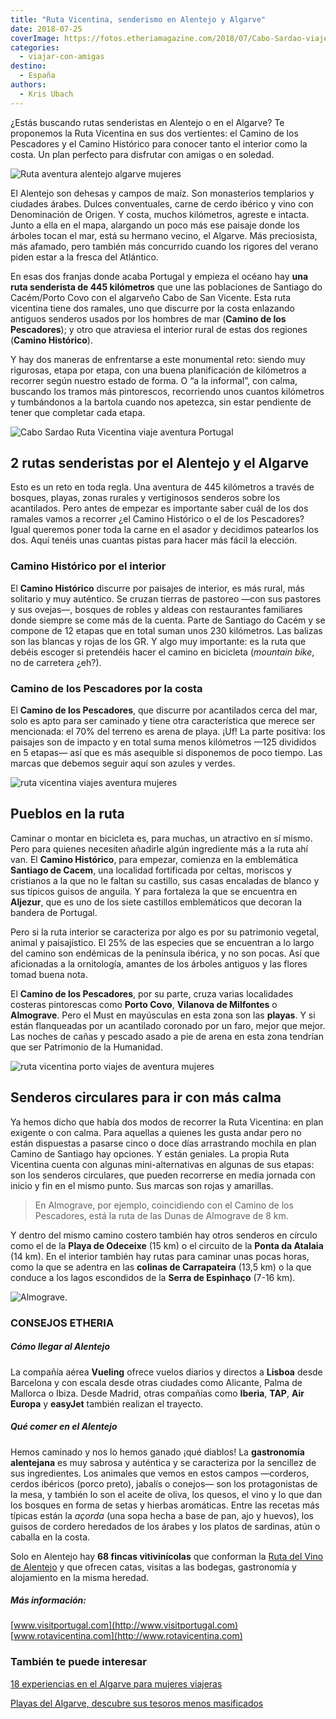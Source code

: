 ```yaml
---
title: "Ruta Vicentina, senderismo en Alentejo y Algarve"
date: 2018-07-25
coverImage: https://fotos.etheriamagazine.com/2018/07/Cabo-Sardao-viajes-aventura-mujeres-1.jpg
categories: 
  - viajar-con-amigas
destino: 
  - España
authors: 
  - Kris Ubach
---
```


¿Estás buscando rutas senderistas en Alentejo o en el Algarve? Te proponemos la Ruta Vicentina en sus dos vertientes: el Camino de los Pescadores y el Camino Histórico para conocer tanto el interior como la costa. Un plan perfecto para disfrutar con amigas o en soledad.

![Ruta aventura alentejo algarve mujeres](https://fotos.etheriamagazine.com/2018/07/Ruta-vicentina-viajes-de-aventura-mujeres.jpg "Caminata en la Ruta Vicentina (Portugal). © Kris Ubach")

El Alentejo son dehesas y campos de maíz. Son monasterios templarios y ciudades árabes. 
Dulces conventuales, carne de cerdo ibérico y vino con Denominación de Origen. Y costa, 
muchos kilómetros, agreste e intacta. Junto a ella en el mapa, alargando un poco más ese 
paisaje donde los árboles tocan el mar, está su hermano vecino, el Algarve. Más 
preciosista, más afamado, pero también más concurrido cuando los rigores del verano 
piden estar a la fresca del Atlántico. 

En esas dos franjas donde acaba Portugal y empieza el océano hay **una ruta senderista 
de 445 kilómetros** que une las poblaciones de Santiago do Cacém/Porto Covo con el 
algarveño Cabo de San Vicente. Esta ruta vicentina tiene dos ramales, uno que discurre 
por la costa enlazando antiguos senderos usados por los hombres de mar (**Camino de los 
Pescadores**); y otro que atraviesa el interior rural de estas dos regiones (**Camino 
Histórico**). 

Y hay dos maneras de enfrentarse a este monumental reto: siendo muy rigurosas, etapa por 
etapa, con una buena planificación de kilómetros a recorrer según nuestro estado de 
forma. O “a la informal”, con calma, buscando los tramos más pintorescos, recorriendo 
unos cuantos kilómetros y tumbándonos a la bartola cuando nos apetezca, sin estar 
pendiente de tener que completar cada etapa. 

![Cabo Sardao Ruta Vicentina viaje aventura Portugal](https://fotos.etheriamagazine.com/2018/07/Cabo-Sardao-viajes-aventura-mujeres-1.jpg "Cabo Sardao (Ruta Vicentina, Portugal). © Kris Ubach")

## 2 rutas senderistas por el Alentejo y el Algarve

Esto es un reto en toda regla. Una aventura de 445 kilómetros a través de bosques, 
playas, zonas rurales y vertiginosos senderos sobre los acantilados. Pero antes de 
empezar es importante saber cuál de los dos ramales vamos a recorrer ¿el Camino 
Histórico o el de los Pescadores? Igual queremos poner toda la carne en el asador y 
decidimos patearlos los dos. Aquí tenéis unas cuantas pistas para hacer más fácil la 
elección. 

### Camino Histórico por el interior

El **Camino Histórico** discurre por paisajes de interior, es más rural, más solitario y 
muy auténtico. Se cruzan tierras de pastoreo —con sus pastores y sus ovejas—, bosques de 
robles y aldeas con restaurantes familiares donde siempre se come más de la cuenta. 
Parte de Santiago do Cacém y se compone de 12 etapas que en total suman unos 230 
kilómetros. Las balizas son las blancas y rojas de los GR. Y algo muy importante: es la 
ruta que debéis escoger si pretendéis hacer el camino en bicicleta (_mountain bike_, no 
de carretera ¿eh?). 

### Camino de los Pescadores por la costa

El **Camino de los Pescadores**, que discurre por acantilados cerca del mar, solo es 
apto para ser caminado y tiene otra característica que merece ser mencionada: el 70% del 
terreno es arena de playa. ¡Uf! La parte positiva: los paisajes son de impacto y en 
total suma menos kilómetros —125 divididos en 5 etapas— así que es más asequible si 
disponemos de poco tiempo. Las marcas que debemos seguir aquí son azules y verdes. 

![ruta vicentina viajes aventura mujeres](https://fotos.etheriamagazine.com/2018/07/Ruta-vicentina-camino-historico-mujeres.jpg "Camino Histórico de la Ruta Vicentina. © Kris Ubach")

## Pueblos en la ruta

Caminar o montar en bicicleta es, para muchas, un atractivo en sí mismo. Pero para 
quienes necesiten añadirle algún ingrediente más a la ruta ahí van. El **Camino 
Histórico**, para empezar, comienza en la emblemática **Santiago de Cacem**, una 
localidad fortificada por celtas, moriscos y cristianos a la que no le faltan su 
castillo, sus casas encaladas de blanco y sus típicos guisos de anguila. Y para 
fortaleza la que se encuentra en **Aljezur**, que es uno de los siete castillos 
emblemáticos que decoran la bandera de Portugal. 

Pero si la ruta interior se caracteriza por algo es por su patrimonio vegetal, animal y 
paisajístico. El 25% de las especies que se encuentran a lo largo del camino son 
endémicas de la península ibérica, y no son pocas. Así que aficionadas a la ornitología, 
amantes de los árboles antiguos y las flores tomad buena nota. 

El **Camino de los Pescadores**, por su parte, cruza varias localidades costeras 
pintorescas como **Porto Covo**, **Vilanova de Milfontes** o **Almograve**. Pero el Must 
en mayúsculas en esta zona son las **playas**. Y si están flanqueadas por un acantilado 
coronado por un faro, mejor que mejor. Las noches de cañas y pescado asado a pie de 
arena en esta zona tendrían que ser Patrimonio de la Humanidad. 

![ruta vicentina porto viajes de aventura mujeres](https://fotos.etheriamagazine.com/2018/07/Porto-Covo-ruta-costa-vicentina-viajes-mujeres.jpg "Porto Covo, una de las paradas de la ruta. © Kris Ubach")

## Senderos circulares para ir con más calma

Ya hemos dicho que había dos modos de recorrer la Ruta Vicentina: en plan exigente o con 
calma. Para aquellas a quienes les gusta andar pero no están dispuestas a pasarse cinco 
o doce días arrastrando mochila en plan Camino de Santiago hay opciones. Y están 
geniales. La propia Ruta Vicentina cuenta con algunas mini-alternativas en algunas de 
sus etapas: son los senderos circulares, que pueden recorrerse en media jornada con 
inicio y fin en el mismo punto. Sus marcas son rojas y amarillas. 

> En Almograve, por ejemplo, coincidiendo con el Camino de los Pescadores, está la ruta de 
> las Dunas de Almograve de 8 km. 

Y dentro del mismo camino costero también hay otros senderos en círculo como el de la 
**Playa de Odeceixe** (15 km) o el circuito de la **Ponta da Atalaia** (14 km). En el 
interior también hay rutas para caminar unas pocas horas, como la que se adentra en las 
**colinas de Carrapateira** (13,5 km) o la que conduce a los lagos escondidos de la 
**Serra de Espinhaço** (7-16 km). 

![Almograve.](https://fotos.etheriamagazine.com/2018/07/ruta-vicentina-almograve.jpg "Almograve. © André Martins")

### CONSEJOS ETHERIA

##### Cómo llegar al Alentejo

La compañía aérea **Vueling** ofrece vuelos diarios y directos a **Lisboa** desde 
Barcelona y con escala desde otras ciudades como Alicante, Palma de Mallorca o Ibiza. 
Desde Madrid, otras compañías como **Iberia**, **TAP**, **Air Europa** y **easyJet** 
también realizan el trayecto. 

##### Qué comer en el Alentejo

Hemos caminado y nos lo hemos ganado ¡qué diablos! La **gastronomía alentejana** es muy 
sabrosa y auténtica y se caracteriza por la sencillez de sus ingredientes. Los animales 
que vemos en estos campos —corderos, cerdos ibéricos (porco preto), jabalís o conejos— 
son los protagonistas de la mesa, y también lo son el aceite de oliva, los quesos, el 
vino y lo que dan los bosques en forma de setas y hierbas aromáticas. Entre las recetas 
más típicas están la _açorda_ (una sopa hecha a base de pan, ajo y huevos), los guisos 
de cordero heredados de los árabes y los platos de sardinas, atún o caballa en la costa. 

Solo en Alentejo hay **68 fincas vitivinícolas** que conforman la [Ruta del Vino de 
Alentejo](http://www.vinhosdoalentejo.pt) y que ofrecen catas, visitas a las bodegas, 
gastronomía y alojamiento en la misma heredad. 

##### Más información:

[www.visitportugal.com](http://www.visitportugal.com) [www.rotavicentina.com](http://www.rotavicentina.com) 

### También te puede interesar

[18 experiencias en el Algarve para mujeres 
viajeras](https://etheriamagazine.com/2020/08/07/18-experiencias-si-viajas-sola-al-algarve/) 

[Playas del Algarve, descubre sus tesoros menos 
masificados](https://etheriamagazine.com/2020/06/19/viajar-sola-playas-tranquilas-para-disfrutar-del-algarve/)
